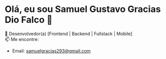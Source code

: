 # Olá, eu sou Samuel Gustavo Gracias Dio Falco 👋

💼 Desenvolvedor(a) [Frontend | Backend | Fullstack | Mobile]   
📫 Me encontre:
- Email: samuelgracias293@gmail.com


